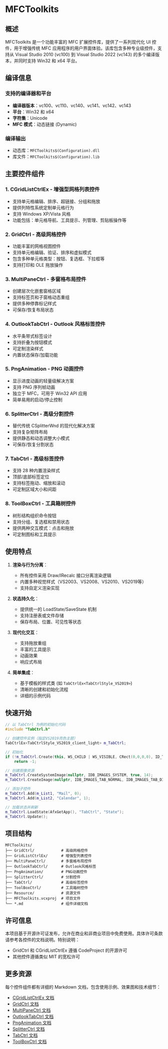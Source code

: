 # MFCToolkits

## 概述

MFCToolkits 是一个功能丰富的 MFC 扩展控件库，提供了一系列现代化 UI 控件，用于增强传统 MFC 应用程序的用户界面体验。该库包含多种专业级控件，支持从 Visual Studio 2010 (vc100) 到 Visual Studio 2022 (vc143) 的多个编译版本，并同时支持 Win32 和 x64 平台。

## 编译信息

### 支持的编译器和平台
- **编译器版本**：vc100、vc110、vc140、vc141、vc142、vc143
- **平台**：Win32 和 x64
- **字符集**：Unicode
- **MFC 模式**：动态链接 (Dynamic)

### 编译输出
- 动态库：`MFCToolkits$(Configuration).dll`
- 库文件：`MFCToolkits$(Configuration).lib`

## 主要控件组件

### 1. CGridListCtrlEx - 增强型网格列表控件
- 支持单元格编辑、排序、超链接、分组和拖放
- 提供列特性系统定制单元格行为
- 支持 Windows XP/Vista 风格
- 功能包括：单元格导航、工具提示、列管理、剪贴板操作等

### 2. GridCtrl - 高级网格控件
- 功能丰富的网格视图控件
- 支持单元格编辑、验证、排序和虚拟模式
- 包含多种单元格类型：按钮、复选框、下拉框等
- 支持打印和 OLE 拖放操作

### 3. MultiPaneCtrl - 多窗格布局控件
- 创建层次化嵌套窗格区域
- 支持标签页和子窗格动态重组
- 提供多种停靠标记样式
- 可保存/恢复布局状态

### 4. OutlookTabCtrl - Outlook 风格标签控件
- 水平条带式标签设计
- 支持折叠为按钮模式
- 可定制渲染样式
- 内置状态保存/加载功能

### 5. PngAnimation - PNG 动画控件
- 显示进度动画的轻量级解决方案
- 支持 PNG 序列帧动画
- 独立于 MFC，可用于 Win32 API 应用
- 简单易用的启动/停止控制

### 6. SplitterCtrl - 高级分割控件
- 替代传统 CSplitterWnd 的现代化解决方案
- 支持复杂矩阵布局
- 提供静态和动态调整大小模式
- 可保存/恢复分割状态

### 7. TabCtrl - 高级标签控件
- 支持 28 种内置渲染样式
- 顶部/底部标签定位
- 支持标签拖动、缩放和滚动
- 可定制区域大小和间距

### 8. ToolBoxCtrl - 工具箱树控件
- 树形结构组织命令按钮
- 支持分组、复选框和禁用状态
- 提供两种交互模式：点击和拖放
- 可定制图标和工具提示

## 使用特点

1. **渲染与行为分离**：
   - 所有控件采用 Draw/IRecalc 接口分离渲染逻辑
   - 内置多种视觉样式（VS2003、VS2008、VS2010、VS2019等）
   - 支持自定义渲染实现

2. **状态持久化**：
   - 提供统一的 LoadState/SaveState 机制
   - 支持注册表或文件存储
   - 保存布局、位置、可见性等状态

3. **现代化交互**：
   - 支持拖放重组
   - 丰富的工具提示
   - 动画效果
   - 响应式布局

4. **简单集成**：
   - 基于模板的样式类 (如 `TabCtrlEx<TabCtrlStyle_VS2019>`)
   - 清晰的创建和初始化流程
   - 详细的示例代码

## 快速开始

```cpp
// 以 TabCtrl 为例的初始化代码
#include "TabCtrl.h"

// 创建控件实例（指定VS2019亮色主题）
TabCtrlEx<TabCtrlStyle_VS2019_client_light> m_TabCtrl;

// 初始化
if (!m_TabCtrl.Create(this, WS_CHILD | WS_VISIBLE, CRect(0,0,0,0), ID_TabCtrl))
    return -1;

// 创建图像资源
m_TabCtrl.CreateSystemImage(nullptr, IDB_IMAGES_SYSTEM, true, 14);
m_TabCtrl.CreateImage(nullptr, IDB_IMAGES_TAB_NORMAL, IDB_IMAGES_TAB_DISABLE, true, 16);

// 添加子控件
m_TabCtrl.Add(m_List1, "Mail", 0);
m_TabCtrl.Add(m_List2, "Calendar", 1);

// 加载状态并刷新
m_TabCtrl.LoadState(AfxGetApp(), "TabCtrl", "State");
m_TabCtrl.Update();
```

## 项目结构

```
MFCToolkits/
├── GridCtrl/            # 高级网格控件
├── GridListCtrlEx/      # 增强型列表控件
├── MultiPaneCtrl/       # 多窗格布局控件
├── OutlookTabCtrl/      # Outlook风格标签
├── PngAnimation/        # PNG动画控件
├── SplitterCtrl/        # 分割控件
├── TabCtrl/             # 高级标签控件
├── ToolBoxCtrl/         # 工具箱树控件
├── Resource/            # 资源文件
├── MFCToolkits.vcxproj  # 项目文件
└── *.md                 # 组件详细文档
```

## 许可信息

本项目基于开源许可证发布，允许在商业和非商业项目中免费使用。具体许可条款请参考各控件的文档说明。特别说明：

- GridCtrl 和 CGridListCtrlEx 遵循 CodeProject 的开源许可
- 其他控件遵循类似 MIT 的宽松许可

## 更多资源

每个控件组件都有详细的 Markdown 文档，包含使用示例、效果图和技术细节：
- [CGridListCtrlEx 文档](.\doc\CGridListCtrlEx.htm)
- [GridCtrl 文档](.\doc\GridCtrl.md)
- [MultiPaneCtrl 文档](.\doc\MultiPaneCtrl.md)
- [OutlookTabCtrl 文档](.\doc\OutlookTabCtrl.md)
- [PngAnimation 文档](.\doc\PngAnimation.md)
- [SplitterCtrl 文档](.\doc\SplitterCtrl.md)
- [TabCtrl 文档](.\doc\TabCtrl.md)
- [ToolBoxCtrl 文档](.\doc\ToolBoxCtrl.md)